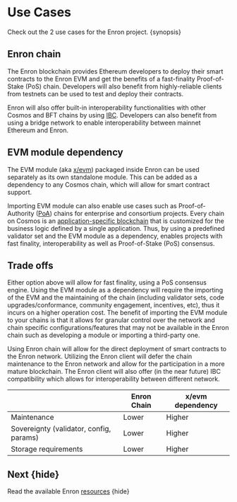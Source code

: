 <!--
order: 3
-->

# Use Cases

Check out the 2 use cases for the Enron project. {synopsis}

## Enron chain

The Enron blockchain provides Ethereum developers to deploy their smart contracts to the
Enron EVM and get the benefits of a fast-finality Proof-of-Stake (PoS) chain. Developers will
also benefit from highly-reliable clients from testnets can be used to test and deploy their
contracts.

Enron will also offer built-in interoperability functionalities with other Cosmos and BFT chains by using [IBC](https://cosmos.network/ibc). Developers can also benefit from using a bridge network to enable interoperability between mainnet Ethereum and Enron.

## EVM module dependency

The EVM module (aka [x/evm](https://github.com/tharsis/ethermint/tree/main/x/evm)) packaged inside
Enron can be used separately as its own standalone module. This can be added as a dependency to
any Cosmos chain, which will allow for smart contract support.

Importing EVM module can also enable use cases such as Proof-of-Authority
([PoA](https://en.wikipedia.org/wiki/Proof_of_authority)) chains for enterprise and consortium
projects. Every chain on Cosmos is an [application-specific
blockchain](https://docs.cosmos.network/master/intro/why-app-specific.html) that is customized for
the business logic defined by a single application. Thus, by using a predefined validator set and
the EVM module as a dependency, enables projects with fast finality, interoperability as well as
Proof-of-Stake (PoS) consensus.

## Trade offs

Either option above will allow for fast finality, using a PoS consensus engine. Using the EVM module
as a dependency will require the importing of the EVM and the maintaining of the chain (including
validator sets, code upgrades/conformance, community engagement, incentives, etc), thus it incurs on a
higher operation cost. The benefit of importing the EVM module to your chains is that it allows for
granular control over the network and chain specific configurations/features that may not be
available in the Enron chain such as developing a module or importing a third-party one.

Using Enron chain will allow for the direct deployment of smart contracts to the Enron
network. Utilizing the Enron client will defer the chain maintenance to the Enron network
and allow for the participation in a more mature blockchain. The Enron client will also offer
(in the near future) IBC compatibility which allows for interoperability between different network.

|                                         | Enron Chain     | x/evm dependency |
|-----------------------------------------|-----------------|------------------|
| Maintenance                             | Lower           | Higher           |
| Sovereignty (validator, config, params) | Lower           | Higher           |
| Storage requirements                    | Lower           | Higher           |

## Next {hide}

Read the available Enron [resources](./resources.md) {hide}
